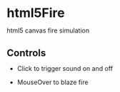 html5Fire
=========

html5 canvas fire simulation

Controls
--------
- Click to trigger sound on and off
- MouseOver to blaze fire

    <canvas id="canvas" width="480" height="480"></canvas>
	<audio id="sound" autoplay loop>
		<source src="fireBurn.ogg">
		<source src="fireBurn.mp3">
	 </audio>
	<style>
		*{
			margin:0 auto;
			padding:0;
		}
	</style>
    <script src="animate.js"></script>
    <script src="particle.js"></script>
    <script>
	  window.onload = function () {
	    var sound =document.getElementById("sound");
		sound.volume=0.02;
		sound.muted = true;
		
		var canvas = document.getElementById("canvas");
		var ctx = canvas.getContext("2d");
		var W = canvas.width, H = canvas.height;
		
		var particles = [];
		var numParticles = 200;
		
		var fireLocation = {x:W/2, y:H/2};
		var fireSize = {x:30, y:20};
		var fireLocations = [];
		var baseLife = 20;
		var baseVy = 10;
		
		for(var i = 0; i<numParticles; i++){
			particles.push(new particle(fireLocation, fireSize, baseLife, baseVy));
		}
		
		numParticles = 100;
		function handleParticle (particle){
			particle.fade--;
			particle.radius--;
			particle.x+=particle.vx;
			particle.y+=particle.vy;
			if(particle.fade < 0 || particle.radius < 0){
				particle.set(fireLocation, fireSize, baseLife, baseVy);
			}
		}
		
		canvas.addEventListener("mousemove", mouseMove, false);
		function mouseMove(e){
			if(fireLocation.x <= e.pageX+10  && fireLocation.y <= e.pageY+20
			&& fireLocation.x >= e.pageX-10  && fireLocation.y >= e.pageY-50){
				fireSize = {x:60, y:40};
				baseLife = 50;
				baseVy = 15;
				numParticles = 200;
				sound.volume=0.2;
			} else{
				fireSize = {x:40, y:20};
				baseLife = 20;
				baseVy = 10;
				numParticles = 100;
				sound.volume=0.05;
			}
	    }
		
		var soundText= "Sound: Off";
		canvas.addEventListener("click", mouseClick, false);
		function mouseClick(e){
			if(sound.muted == true){
				soundText= "Sound: On";
			} else {
				soundText= "Sound: Off";
			}
			sound.muted = !sound.muted;
		}
		
		(function drawFrame () {
			window.requestAnimationFrame(drawFrame, canvas);
			ctx.clearRect(0, 0, canvas.width, canvas.height);
			
			ctx.globalCompositeOperation = "source-over";
			ctx.fillStyle = "black";
			ctx.beginPath();
			ctx.rect(0,0,canvas.width, canvas.height);
			ctx.fill();
			
			ctx.font="18px Georgia";
			ctx.fillStyle="white";
			ctx.fillText(soundText,370,30);
			
			ctx.globalCompositeOperation = "lighter";
			for(var i = 0; i<numParticles; i++){
				particles[i].draw(ctx);
				handleParticle(particles[i]);
			}
		  }());

	  }
    </script>
